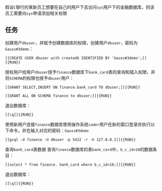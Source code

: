 假设`C`银行的某新员工想要在自己的用户下去访问`sys`用户下的金融数据库，则该员工需要向`sys`申请添加相关权限


## 任务

创建用户`dbuser`，并赋予创建数据库的权限，创建用户`dbuser`，密码为`Gauss#3demo`：

`[[CREATE USER dbuser with createdb IDENTIFIED BY 'Gauss#3demo';]]{{RUN}}`

授权用户给用户`dbuser`授予`finance`数据库下`bank_card`表的查询和插入权限，并将`SCHEMA`的权限也授予`dbuser`用户：

`[[GRANT SELECT,INSERT ON finance.bank_card TO dbuser;]]{{RUN}}`

`[[GRANT ALL ON SCHEMA finance to dbuser;]]{{RUN}}`

退出数据库：

`[[\q]]{{RUN}}`

使用新用户连接`finance`数据库使用操作系统`coder`用户在新的窗口登录并执行以下命令，并在输入对应的密码：`Gauss#3demo`

`[[gsql -d finance -U dbuser -p 5432 -r -h 127.0.0.1]]{{RUN}}`

查询`bank_card`表数据 查询`finance`数据库的表`bank_card`中，`b_c_id<10`的数据条目：

`[[select * from finance. bank_card where b_c_id<10;]]{{RUN}}`

退出数据库：

`[[\q]]{{RUN}}`


